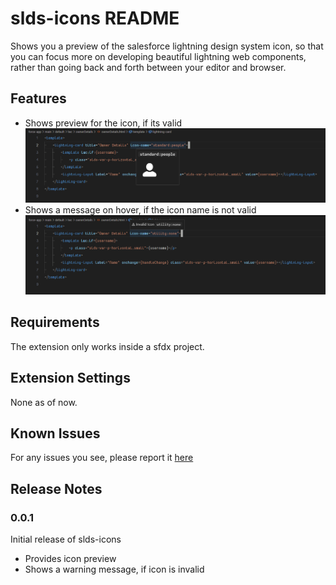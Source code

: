 # slds-icons README

Shows you a preview of the salesforce lightning design system icon, so that you can focus more on developing beautiful lightning web components, rather than going back and forth between your editor and browser.

## Features

- Shows preview for the icon, if its valid
  ![Icon Preview](static/icon-preview.png)
- Shows a message on hover, if the icon name is not valid
  ![Icon Preview](static/invalid-icon-preview.png)

## Requirements

The extension only works inside a sfdx project.

## Extension Settings

None as of now.

## Known Issues

For any issues you see, please report it [here]('https://github.com/ashis-kumar-dev/slds-icons/issues')

## Release Notes

### 0.0.1

Initial release of slds-icons

- Provides icon preview
- Shows a warning message, if icon is invalid
